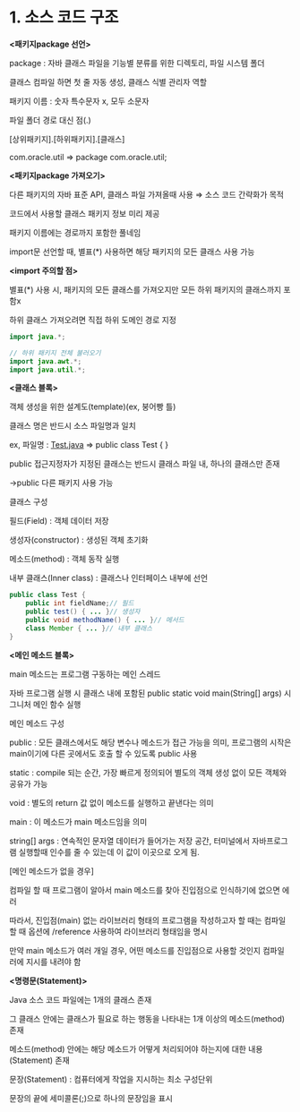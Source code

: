 # 1. 소스 코드 구조

**<패키지package 선언>**

package : 자바 클래스 파일을 기능별 분류를 위한 디렉토리, 파일 시스템 폴더

클래스 컴파일 하면 첫 줄 자동 생성, 클래스 식별 관리자 역할

패키지 이름 : 숫자 특수문자 x, 모두 소문자

파일 폴더 경로 대신 점(.)

[상위패키지].[하위패키지].[클래스]

com.oracle.util ⇒ package com.oracle.util;

**<패키지package 가져오기>**

다른 패키지의 자바 표준 API, 클래스 파일 가져올때 사용 ⇒ 소스 코드 간략화가 목적

코드에서 사용할 클래스 패키지 정보 미리 제공

패키지 이름에는 경로까지 포함한 풀네임

import문 선언할 때, 별표(*) 사용하면 해당 패키지의 모든 클래스 사용 가능

**<import 주의할 점>**

별표(*) 사용 시, 패키지의 모든 클래스를 가져오지만 모든 하위 패키지의 클래스까지 포함x

하위 클래스 가져오려면 직접 하위 도메인 경로 지정

```java
import java.*;

// 하위 패키지 전체 불러오기
import java.awt.*;
import java.util.*;
```

**<클래스 블록>**

객체 생성을 위한 설계도(template)(ex, 붕어빵 틀)

클래스 명은 반드시 소스 파일명과 일치

ex, 파일명 : [Test.java](http://Test.java) ⇒ public class Test { }

public 접근지정자가 지정된 클래스는 반드시 클래스 파일 내, 하나의 클래스만 존재

→public 다른 패키지 사용 가능

클래스 구성

필드(Field) : 객체 데이터 저장

생성자(constructor) : 생성된 객체 초기화

메소드(method) : 객체 동작 실행

내부 클래스(Inner class) : 클래스나 인터페이스 내부에 선언

```java
public class Test {	
	public int fieldName;// 필드    	
	public test() { ... }// 생성자    	
	public void methodName() { ... }// 메서드        
	class Member { ... }// 내부 클래스
}
```

**<메인 메소드 블록>**

main 메소드는 프로그램 구동하는 메인 스레드

자바 프로그램 실행 시 클래스 내에 포함된 public static void main(String[] args) 시그니처 메인 함수 실행

메인 메소드 구성

public : 모든 클래스에서도 해당 변수나 메소드가 접근 가능을 의미, 프로그램의 시작은 main이기에 다른 곳에서도 호출 할 수 있도록 public 사용

static : compile 되는 순간, 가장 빠르게 정의되어 별도의 객체 생성 없이 모든 객체와 공유가 가능

void : 별도의 return 값 없이 메소드를 실행하고 끝낸다는 의미

main : 이 메소드가 main 메소드임을 의미

string[] args : 연속적인 문자열 데이터가 들어가는 저장 공간, 터미널에서 자바프로그램 실행할때 인수를 줄 수 있는데 이 값이 이곳으로 오게 됨.

[메인 메소드가 없을 경우]

컴파일 할 때 프로그램이 알아서 main 메소드를 찾아 진입점으로 인식하기에 없으면 에러

따라서, 진입점(main) 없는 라이브러리 형태의 프로그램을 작성하고자 할 때는 컴파일 할 때 옵션에 /reference 사용하여 라이브러리 형태임을 명시

만약 main 메소드가 여러 개일 경우, 어떤 메소드를 진입점으로 사용할 것인지 컴파일러에 지시를 내려야 함

**<명령문(Statement)>**

Java 소스 코드 파일에는 1개의 클래스 존재

그 클래스 안에는 클래스가 필요로 하는 행동을 나타내는 1개 이상의 메소드(method) 존재

메소드(method) 안에는 해당 메소드가 어떻게 처리되어야 하는지에 대한 내용(Statement) 존재

문장(Statement) : 컴퓨터에게 작업을 지시하는 최소 구성단위

문장의 끝에 세미콜론(;)으로 하나의 문장임을 표시
